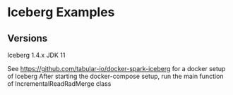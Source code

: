 # Iceberg Examples

## Versions
Iceberg 1.4.x
JDK 11

See https://github.com/tabular-io/docker-spark-iceberg for a docker setup of Iceberg
After starting the docker-compose setup, run the main function of IncrementalReadRadMerge class
